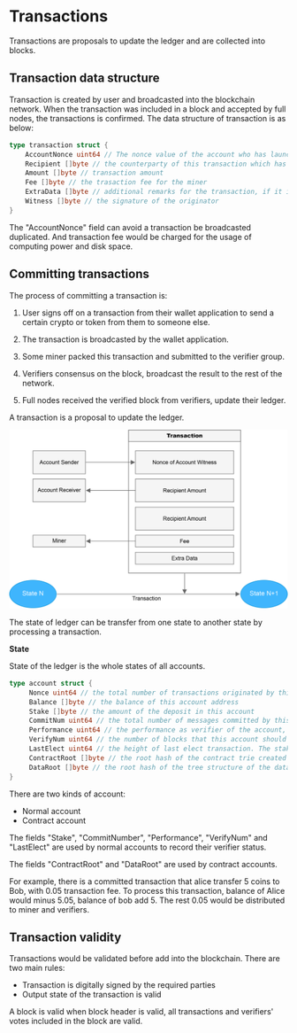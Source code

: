 # Transactions

Transactions are proposals to update the ledger and are collected into blocks.

## Transaction data structure
Transaction is created by user and broadcasted into the blockchain network. When the transaction was included in a block and accepted by full nodes, the transactions is confirmed. The data structure of transaction is as below:

```go
type transaction struct {
    AccountNonce uint64 // The nonce value of the account who has launched this transaction 
    Recipient []byte // the counterparty of this transaction which has a length of 22 bytes where the first 2 bytes are used to mark the type of the transaction and the last 20 are the address of the counterparty  
    Amount []byte // transaction amount   
    Fee []byte // the trasaction fee for the miner  
    ExtraData []byte // additional remarks for the transaction, if it is a contract transaction,then it's accompanied by the data of the contract operation  
    Witness []byte // the signature of the originator
}
```

The "AccountNonce" field can avoid a transaction be broadcasted duplicated. And transaction fee would be charged for the usage of computing power and disk space.
     
## Committing transactions

The process of committing a transaction is:

1. User signs off on a transaction from their wallet application to send a certain crypto or token from them to someone else.

2. The transaction is broadcasted by the wallet application. 

3. Some miner packed this transaction and submitted to the verifier group.

4. Verifiers consensus on the block, broadcast the result to the rest of the network. 

5. Full nodes received the verified block from verifiers, update their ledger.

A transaction is a proposal to update the ledger. 

![](./pics/translate.png)  

The state of ledger can be transfer from one state to another state by processing a transaction.

__State__

State of the ledger is the whole states of all accounts. 

```go
type account struct {
     Nonce uint64 // the total number of transactions originated by this account   
     Balance []byte // the balance of this account address  
     Stake []byte // the amount of the deposit in this account  
     CommitNum uint64 // the total number of messages committed by this account 
     Performance uint64 // the performance as verifier of the account, which is an important factor of the reputation   
     VerifyNum uint64 // the number of blocks that this account should verify in total  
     LastElect uint64 // the height of last elect transaction. The stake cannot be retrieved within 4 periods after the height  
     ContractRoot []byte // the root hash of the contract trie created by this account  
     DataRoot []byte // the root hash of the tree structure of the data generated by the application of the account executed off the chain
}
```

There are two kinds of account:
- Normal account
- Contract account

The fields "Stake", "CommitNumber", "Performance", "VerifyNum" and "LastElect" are used by normal accounts to record their verifier status. 

The fields "ContractRoot" and "DataRoot" are used by contract accounts.

For example, there is a committed transaction that alice transfer 5 coins to Bob, with 0.05 transaction fee. To process this transaction, balance of Alice would minus 5.05,  balance of bob add 5. The rest 0.05 would be distributed to miner and verifiers.

## Transaction validity
Transactions would be validated before add into the blockchain. There are two main rules:

- Transaction is digitally signed by the required parties
- Output state of the transaction is valid

A block is valid when block header is valid, all transactions and verifiers' votes included in the block are valid.